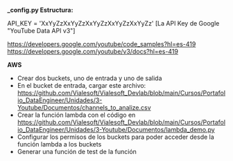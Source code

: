 **_config.py Estructura:**

API_KEY = 'XxYyZzXxYyZzXxYyZzXxYyZzXxYyZz' [La API Key de Google "YouTube Data API v3"]

https://developers.google.com/youtube/code_samples?hl=es-419
https://developers.google.com/youtube/v3/docs?hl=es-419

**AWS**

- Crear dos buckets, uno de entrada y uno de salida
- En el bucket de entrada, cargar este archivo: https://github.com/Vialesoft/Vialesoft_Devlab/blob/main/Cursos/Portafolio_DataEngineer/Unidades/3-Youtube/Documentos/channels_to_analize.csv
- Crear la función lambda con el código en https://github.com/Vialesoft/Vialesoft_Devlab/blob/main/Cursos/Portafolio_DataEngineer/Unidades/3-Youtube/Documentos/lambda_demo.py
- Configurar los permisos de los buckets para poder acceder desde la función lambda a los buckets
- Generar una función de test de la función
